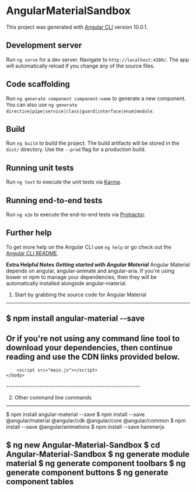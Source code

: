 # AngularMaterialSandbox

This project was generated with [Angular CLI](https://github.com/angular/angular-cli) version 10.0.1.

## Development server

Run `ng serve` for a dev server. Navigate to `http://localhost:4200/`. The app will automatically reload if you change any of the source files.

## Code scaffolding

Run `ng generate component component-name` to generate a new component. You can also use `ng generate directive|pipe|service|class|guard|interface|enum|module`.

## Build

Run `ng build` to build the project. The build artifacts will be stored in the `dist/` directory. Use the `--prod` flag for a production build.

## Running unit tests

Run `ng test` to execute the unit tests via [Karma](https://karma-runner.github.io).

## Running end-to-end tests

Run `ng e2e` to execute the end-to-end tests via [Protractor](http://www.protractortest.org/).

## Further help

To get more help on the Angular CLI use `ng help` or go check out the [Angular CLI README](https://github.com/angular/angular-cli/blob/master/README.md).

**Extra Helpful Notes**
***Getting started with Angular Material***
Angular Material depends on angular, angular-animate and angular-aria. If you're using bower or npm to manage your dependencies, then they will be automatically installed alongside angular-material.

1. Start by grabbing the source code for Angular Material
---------------------------------------------------------
$ npm install angular-material --save
---------------------------------------------------------

Or if you're not using any command line tool to download your dependencies, then continue reading and use the CDN links provided below.
---------------------------------------------------------
<html ng-app="app">
    <body>
        <script src="https://ajax.googleapis.com/ajax/libs/angularjs/1.4.3/angular.min.js"></script>
        <script src="https://ajax.googleapis.com/ajax/libs/angularjs/1.4.3/angular-animate.min.js"></script>
        <script src="https://ajax.googleapis.com/ajax/libs/angularjs/1.4.3/angular-aria.min.js"></script>
        <script src="https://ajax.googleapis.com/ajax/libs/angular_material/0.10.0/angular-material.min.js"></script>

        <script src="main.js"></script>
    </body>
</html>
---------------------------------------------------------

2. Other command line commands
---------------------------------------------------------
$ npm install angular-material --save
$ npm install --save @angular/material @angular/cdk @angular/core @angular/common
$ npm install --save @angular/animations
$ npm install --save hammerjs

$ ng new Angular-Material-Sandbox
$ cd Angular-Material-Sandbox
$ ng generate module material
$ ng generate component toolbars
$ ng generate component buttons
$ ng generate component tables
---------------------------------------------------------


